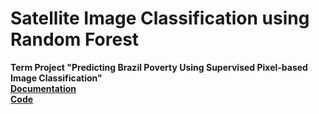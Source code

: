 # Satellite Image Classification using Random Forest 

**Term Project "Predicting Brazil Poverty Using  Supervised Pixel-based Image Classification"**<br/>
[**Documentation**](https://zixi-liu.github.io/Satellite-Image-Classification/Liu,Zixi_TermProject.pdf)<br/>
[**Code**](https://nbviewer.jupyter.org/github/zixi-liu/GoogleEarthEngine/blob/master/BrazilProject.ipynb)


